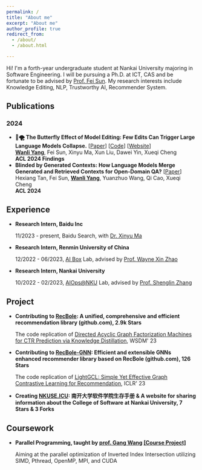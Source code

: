 ```yaml
---
permalink: /
title: "About me"
excerpt: "About me"
author_profile: true
redirect_from: 
  - /about/
  - /about.html

---
```


Hi! I'm a forth-year undergraduate student at Nankai University majoring in Software Engineering. I will be pursuing a Ph.D. at ICT, CAS and be fortunate to be advised by [Prof. Fei Sun](http://ofey.me/). My research interests include Knowledge Editing, NLP, Trustworthy AI, Recommender System.

## Publications

### 2024

- **🦋🌪️ The Butterfly Effect of Model Editing: Few Edits Can Trigger Large Language Models Collapse.** [[Paper](https://arxiv.org/abs/2402.09656)] [[Code](https://github.com/WLYangICT/Collapse-in-Model-Editing)] [[Website](https://yangwl.site/collapse-in-model-editing)] <br>
  **<u>Wanli Yang</u>**, Fei Sun, Xinyu Ma, Xun Liu, Dawei Yin, Xueqi Cheng <br>
  **ACL 2024 Findings**
- **Blinded by Generated Contexts: How Language Models Merge Generated and Retrieved Contexts for Open-Domain QA?** [[Paper](https://arxiv.org/abs/2401.11911)]<br>
  Hexiang Tan, Fei Sun, **<u>Wanli Yang</u>**, Yuanzhuo Wang, Qi Cao, Xueqi Cheng <br>
  **ACL 2024**

## Experience

- **Research Intern, Baidu Inc**

  11/2023 - present, Baidu Search, with [Dr. Xinyu Ma](https://albert-ma.github.io/)

- **Research Intern, Renmin University of China**

  12/2022 - 06/2023, [AI Box](http://aibox.ruc.edu.cn/) Lab, advised by [Prof. Wayne Xin Zhao](https://scholar.google.com/citations?user=JNhNacoAAAAJ)

- **Research Intern, Nankai University**

  10/2022 - 02/2023, [AIOps@NKU](https://nkcs.iops.ai/) Lab, advised by [Prof. Shenglin Zhang](https://nkcs.iops.ai/shenglinzhang/)

## Project

- **Contributing to [RecBole](https://github.com/RUCAIBox/RecBole): A unified, comprehensive and efficient recommendation library (github.com), 2.9k Stars**

  The code replication of [Directed Acyclic Graph Factorization Machines for CTR Prediction via Knowledge Distillation](https://arxiv.org/abs/2211.11159), WSDM' 23

- **Contributing to [RecBole-GNN](https://github.com/RUCAIBox/RecBole-GNN): Efficient and extensible GNNs enhanced recommender library based on RecBole (github.com), 126 Stars**

  The code replication of [LightGCL: Simple Yet Effective Graph Contrastive Learning for Recommendation](https://arxiv.org/abs/2302.08191), ICLR' 23

- **Creating [NKUSE.ICU](https://nkuse.icu/): 南开大学软件学院生存手册 & A website for sharing information about the College of Software at Nankai University, 7 Stars & 3 Forks**

## Coursework

- **Parallel Programming, taught by [prof. Gang Wang](https://cc.nankai.edu.cn/2021/0323/c13619a490377/page.htm) [[Course Project]](https://github.com/wending0417/NKCS-ParallelProgramming)**

  Aiming at the parallel optimization of Inverted Index Intersection utilizing SIMD, Pthread, OpenMP, MPI, and CUDA
